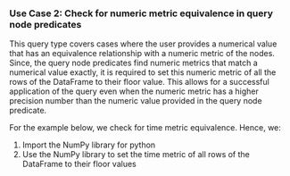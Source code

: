 ### Use Case 2: Check for numeric metric equivalence in query node predicates

This query type covers cases where the user provides a numerical value that has an equivalence relationship with a numeric metric of the nodes. Since, the query node predicates find numeric metrics that match a numerical value exactly, it is required to set this numeric metric of all the rows of the DataFrame to their floor value. This allows for a successful application of the query even when the numeric metric has a higher precision number than the numeric value provided in the query node predicate.

For the example below, we check for time metric equivalence. Hence, we:

1. Import the NumPy library for python
2. Use the NumPy library to set the time metric of all rows of the DataFrame to their floor values


